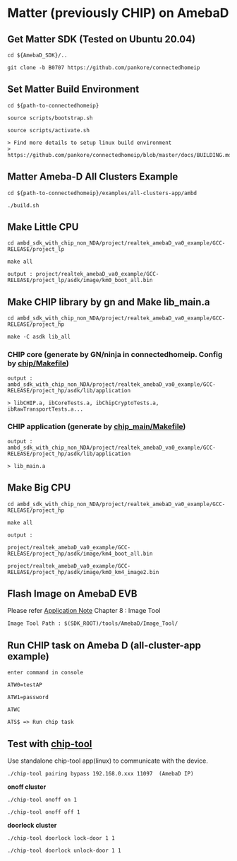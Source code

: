 # Matter (previously CHIP) on AmebaD

## Get Matter SDK (Tested on Ubuntu 20.04)

    cd ${AmebaD_SDK}/..

    git clone -b B0707 https://github.com/pankore/connectedhomeip


## Set Matter Build Environment 

    cd ${path-to-connectedhomeip}

    source scripts/bootstrap.sh

    source scripts/activate.sh

    > Find more details to setup linux build environment
    > https://github.com/pankore/connectedhomeip/blob/master/docs/BUILDING.md

## Matter Ameba-D All Clusters Example

    cd ${path-to-connectedhomeip}/examples/all-clusters-app/ambd

    ./build.sh

## Make Little CPU

    cd ambd_sdk_with_chip_non_NDA/project/realtek_amebaD_va0_example/GCC-RELEASE/project_lp

    make all

    output : project/realtek_amebaD_va0_example/GCC-RELEASE/project_lp/asdk/image/km0_boot_all.bin

## Make CHIP library by gn and Make lib_main.a

    cd ambd_sdk_with_chip_non_NDA/project/realtek_amebaD_va0_example/GCC-RELEASE/project_hp

    make -C asdk lib_all


### CHIP core (generate by GN/ninja in connectedhomeip. Config by [chip/Makefile](https://github.com/pankore/ambd_sdk_with_chip_non_NDA/blob/main/project/realtek_amebaD_va0_example/GCC-RELEASE/project_hp/asdk/make/chip/Makefile))

    output : ambd_sdk_with_chip_non_NDA/project/realtek_amebaD_va0_example/GCC-RELEASE/project_hp/asdk/lib/application

    > libCHIP.a, ibCoreTests.a, ibChipCryptoTests.a, ibRawTransportTests.a...

### CHIP application (generate by [chip_main/Makefile](https://github.com/pankore/ambd_sdk_with_chip_non_NDA/blob/main/project/realtek_amebaD_va0_example/GCC-RELEASE/project_hp/asdk/make/chip_main/Makefile))

    output : ambd_sdk_with_chip_non_NDA/project/realtek_amebaD_va0_example/GCC-RELEASE/project_hp/asdk/lib/application

    > lib_main.a

## Make Big CPU
    cd ambd_sdk_with_chip_non_NDA/project/realtek_amebaD_va0_example/GCC-RELEASE/project_hp

    make all
    
    output : 

    project/realtek_amebaD_va0_example/GCC-RELEASE/project_hp/asdk/image/km4_boot_all.bin
    
    project/realtek_amebaD_va0_example/GCC-RELEASE/project_hp/asdk/image/km0_km4_image2.bin

## Flash Image on AmebaD EVB

Please refer [Application Note](https://github.com/pankore/ambd_sdk_with_chip_non_NDA/blob/master/doc/AN0400%20Ameba-D%20Application%20Note%20v14.pdf) Chapter 8 : Image Tool

    Image Tool Path : $(SDK_ROOT)/tools/AmebaD/Image_Tool/
    

## Run CHIP task on Ameba D (all-cluster-app example)
    enter command in console

    ATW0=testAP

    ATW1=password

    ATWC

    ATS$ => Run chip task


## Test with [chip-tool](https://github.com/pankore/connectedhomeip/tree/master/examples/chip-tool)
Use standalone chip-tool app(linux) to communicate with the device.

`./chip-tool pairing bypass 192.168.0.xxx 11097  (AmebaD IP)`

<b>onoff cluster</b>

`./chip-tool onoff on 1`

`./chip-tool onoff off 1`
    
<b>doorlock cluster</b>

`./chip-tool doorlock lock-door 1 1`
    
`./chip-tool doorlock unlock-door 1 1`

